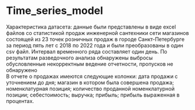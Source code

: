 # Time_series_model
Характеристика датасета: данные были  представлены в виде excel файлов со статистикой продаж инженерной сантехники сети магазинов состоящей из 23 точек розничных продаж в городе Санкт-Петербурге за период пять лет с 2018 по 2022 года и были преобразованы в один csv файл. Интервал временного ряда составляет один день. По результатам разведочного анализа обнаружены выбросы обусловленные некорректным ведение отчетности, пропусков не обнаружено   
В отчете о продажах имеются следующие колонки:
дата продажи с уточнением до дня;
магазин в котором была совершена продажа;
номенклатурная позиция;
количество проданной номенклатурной позиции;
себестоимость;
выручка;
прибыль;
прибыль выраженная в процентах.
